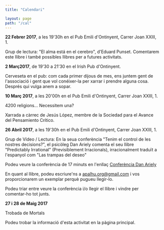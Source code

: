 ```yaml
---
title: "Calendari"

layout: page
path: "/cal"
---
```


**22 Febrer 2017**, a les 19'30h en el Pub Emili d'Ontinyent, Carrer Joan XXIII, 1.

Grup de lectura: "El alma está en el cerebro", d'Eduard Punset. Comentarem este llibre i també possibles llibres per a futures activitats.

**2 Març2017**, de 19'30 a 21'30 en el Irish Pub d'Ontinyent.

Cerveseta en el pub: com cada primer dijous de mes, ens juntem gent de l'associació i gent que vol conéixer-la per xarrar i prendre alguna cosa. Després qui vulga anem a sopar.

**10 Març 2017**, a les 20'00h en el Pub Emili d'Ontinyent, Carrer Joan XXIII, 1.

4200 religions... Necessitem una?

Xarrada a càrrec de Jesús López, membre de la Sociedad para el Avance del Pensamiento Crítico.

**26 Abril 2017**, a les 19'30h en el Pub Emili d'Ontinyent, Carrer Joan XXIII, 1.

Grup de Vídeo / Lectura: En la seua conferència "Tenim el control de les nostres decisions?", el psicòleg Dan Ariely comenta el seu llibre "Predictably Irrational" (Previsiblement Irracionals), irracionalment traduït a l'espanyol com "Las trampas del deseo"

Podeu veure la conferència de 17 minuts en l'enllaç <a href="https://www.ted.com/talks/dan_ariely_asks_are_we_in_control_of_our_own_decisions" target="_blank">Conferència Dan Ariely</a>

En quant al llibre, podeu escriure'ns a apalhu.org@gmail.com i vos proporcionarem un exemplar perquè pugueu llegir-lo.

Podeu triar entre veure la conferència i/o llegir el llibre i vindre per comentar-ho tot junts.

**27 i 28 de Maig 2017**

Trobada de Mortals

Podeu trobar la informació d'esta activitat en la pàgina principal.
